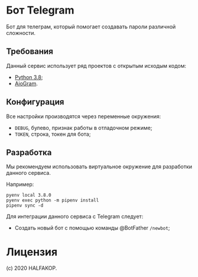 # Бот Telegram

Бот для телеграм, который помогает создавать пароли различной сложности.

## Требования

Данный сервис использует ряд проектов с открытым исходым кодом:

- [Python 3.8];
- [AioGram].

## Конфигурация

Все настройки производятся через переменные окружения:

 * `DEBUG`, булево, признак работы в отладочном режиме;
 * `TOKEN`, строка, токен для бота;

## Разработка

Мы рекомендуем использовать виртуальное окружение для разработки данного сервиса. 

Например:

    pyenv local 3.8.0
    pyenv exec python -m pipenv install
    pipenv sync -d

Для интеграции данного сервиса с Telegram следует:
* Создать новый бот с помощью команды @BotFather `/newbot`;

# Лицензия
(c) 2020 HALFAKOP.

[aiogram]: <https://docs.aiogram.dev/>
[asyncio]: <https://docs.python.org/3/library/asyncio.html>
[make]: <https://www.gnu.org/software/make/>
[python 3.8]: <https://docs.python.org/3/whatsnew/3.8.html>
